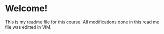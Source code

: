 # Welcome!

This is my readme file for this course. All modifications done in this read me file was editted in VIM.
